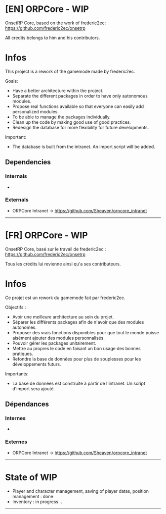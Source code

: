 # [EN] ORPCore - WIP
OnsetRP Core, based on the work of frederic2ec: https://github.com/frederic2ec/onsetrp

All credits belongs to him and his contributors.

# Infos
This project is a rework of the gamemode made by frederic2ec.

Goals:
- Have a better architecture within the project.
- Separate the different packages in order to have only autonomous modules.
- Propose real functions available so that everyone can easily add personalized modules.
- To be able to manage the packages individually.
- Clean up the code by making good use of good practices.
- Redesign the database for more flexibility for future developments.

Important:
- The database is built from the intranet. An import script will be added.

## Dependencies
### Internals
- 
### Externals
- ORPCore Intranet → https://github.com/Sheaven/orpcore_intranet

---

# [FR] ORPCore - WIP
OnsetRP Core, basé sur le travail de frederic2ec : https://github.com/frederic2ec/onsetrp

Tous les crédits lui revienne ainsi qu'a ses contributeurs.

# Infos
Ce projet est un rework du gamemode fait par frederic2ec.

Objectifs :
- Avoir une meilleure architecture au sein du projet.
- Séparer les différents packages afin de n'avoir que des modules autonomes.
- Proposer des vrais fonctions disponibles pour que tout le monde puisse aisément ajouter des modules personnalisés.
- Pouvoir gérer les packages unitairement.
- Mettre au propres le code en faisant un bon usage des bonnes pratiques.
- Refondre la base de données pour plus de souplesses pour les développements futurs.

Importants:
- La base de données est construite à partir de l'intranet. Un script d'import sera ajouté.

## Dépendances
### Internes
- 
### Externes
- ORPCore Intranet → https://github.com/Sheaven/orpcore_intranet

---

# State of WIP

- Player and character management, saving of player datas, position management : done
- Inventory : in progress ..





---
